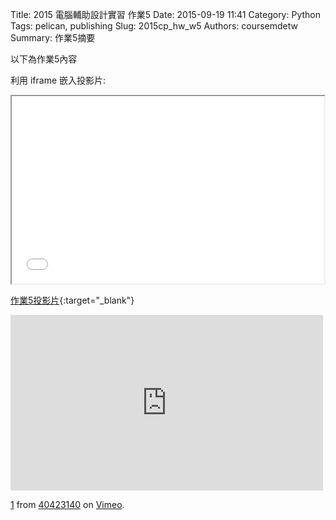 Title: 2015 電腦輔助設計實習 作業5
Date: 2015-09-19 11:41
Category: Python
Tags: pelican, publishing
Slug: 2015cp_hw_w5
Authors: coursemdetw
Summary: 作業5摘要

以下為作業5內容

利用 iframe 嵌入投影片:

<iframe src="simplest5.html" width="500" height="300"></iframe>

[作業5投影片](simplest5.html){:target="_blank"}

<iframe src="https://player.vimeo.com/video/151614554" width="500" height="281" frameborder="0" webkitallowfullscreen mozallowfullscreen allowfullscreen></iframe> <p><a href="https://vimeo.com/151614554">1</a> from <a href="https://vimeo.com/user46449861">40423140</a> on <a href="https://vimeo.com">Vimeo</a>.</p>